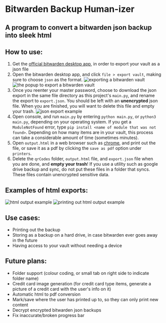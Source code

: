 # Bitwarden Backup Human-izer
## A program to convert a bitwarden json backup into sleek html

## How to use:
1. Get the [official bitwarden desktop app](https://bitwarden.com/download/), in order to export your vault as a json file
1. Open the bitwarden desktop app, and click `file > export vault`, making sure to choose `json` as the format. ![exporting a bitwarden vault](https://github.com/hair/bitwardenBackup/blob/main/demoImages/exportMenu.png?raw=true) ![the popup to export a bitwarden vault](https://github.com/hair/bitwardenBackup/blob/main/demoImages/exportPopup.png?raw=true)
1. Once you reenter your master password, choose to download the json export in the same file directory as this project's `main.py`, and rename the export to `export.json`. You should be left with an **unencrypted** json file. When you are finished, you will want to delete this file and empty your trash. ![json export example](https://github.com/hair/bitwardenBackup/blob/main/demoImages/json.png?raw=true)
1. Open console, and run `main.py` by entering `python main.py`, or `python3 main.py`, depending on your operating system. If you get a `ModuleNotFound` error, type `pip install <name of module that was not found>`. Depending on how many items are in your vault, this process can take a considerable amount of time (sometimes minutes).
1. Open `output.html` in a web browser such as [chrome](https://www.google.com/chrome/), and print out the file, or save it as a pdf by clicking the `save as pdf` option under `printers`.
1. Delete the `qrCodes` folder, `output.html` file, and `export.json` file when you are done, and **empty your trash**! If you use a utility such as google drive backup and sync, do not put these files in a folder that syncs. These files contain unencrypted sensitive data.

## Examples of html exports:
![html output example](https://github.com/hair/bitwardenBackup/blob/main/demoImages/html.png?raw=true)
![printing out html output example](https://github.com/hair/bitwardenBackup/blob/main/demoImages/printing.png?raw=true)

## Use cases:
- Printing out the backup 
- Storing as a backup on a hard drive, in case bitwarden ever goes away in the future
- Having access to your vault without needing a device

## Future plans:
- Folder support (colour coding, or small tab on right side to indicate folder name)
- Credit card image generation (for credit card type items, generate a picture of a credit card with the user's info on it)
- Automatic html to pdf conversion
- Mark/save where the user has printed up to, so they can only print new content
- Decrypt encrypted bitwarden json backups
- Fix inaccurate/broken progress bar
